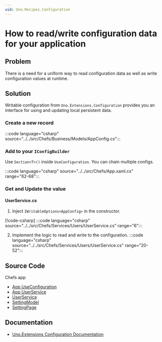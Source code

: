 ```yaml
---
uid: Uno.Recipes.Configuration
---
```


# How to read/write configuration data for your application

## Problem

There is a need for a uniform way to read configuration data as well as write configuration values at runtime.

## Solution

Writable configuration from `Uno.Extensions.Configuration` provides you an interface for using and updating local persistent data.

### Create a new record

:::code language="csharp" source="../../src/Chefs/Business/Models/AppConfig.cs":::

### Add to your `IConfigBuilder`

Use `Section<T>()` inside `UseConfiguration`. You can chain multiple configs.

:::code language="csharp" source="../../src/Chefs/App.xaml.cs" range="62-68":::

### Get and Update the value

#### UserService.cs

1. Inject `IWritableOptions<AppConfig>` in the constructor.

[!code-csharp[](../../src/Chefs/Services/Users/UserService.cs#L10-L14)]
:::code language="csharp" source="../../src/Chefs/Services/Users/UserService.cs" range="6":::

2. Implement the logic to read and write to the configuration.
:::code language="csharp" source="../../src/Chefs/Services/Users/UserService.cs" range="20-52":::

## Source Code

Chefs app
- [App UseConfiguration](https://github.com/unoplatform/uno.chefs/blob/c39edbc737dfd899b31cb3ba24d017c9e8351861/src/Chefs/App.cs#L31)
- [App UserService](https://github.com/unoplatform/uno.chefs/blob/c39edbc737dfd899b31cb3ba24d017c9e8351861/src/Chefs/App.cs#L83)
- [UserService](https://github.com/unoplatform/uno.chefs/blob/c39edbc737dfd899b31cb3ba24d017c9e8351861/src/Chefs/Services/Users/UserService.cs)
- [SettingModel](https://github.com/unoplatform/uno.chefs/blob/c39edbc737dfd899b31cb3ba24d017c9e8351861/src/Chefs/Presentation/SettingsModel.cs#L22)
- [SettingPage](https://github.com/unoplatform/uno.chefs/blob/c39edbc737dfd899b31cb3ba24d017c9e8351861/src/Chefs/Views/SettingsPage.xaml#L125)

## Documentation

- [Uno.Extensions Configuration Documentation](xref:Uno.Extensions.Configuration.Overview)